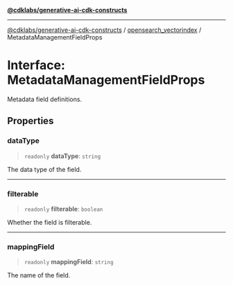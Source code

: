 [**@cdklabs/generative-ai-cdk-constructs**](../../../../README.md)

***

[@cdklabs/generative-ai-cdk-constructs](../../../../README.md) / [opensearch\_vectorindex](../README.md) / MetadataManagementFieldProps

# Interface: MetadataManagementFieldProps

Metadata field definitions.

## Properties

### dataType

> `readonly` **dataType**: `string`

The data type of the field.

***

### filterable

> `readonly` **filterable**: `boolean`

Whether the field is filterable.

***

### mappingField

> `readonly` **mappingField**: `string`

The name of the field.
